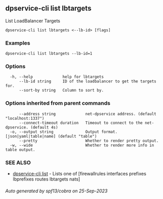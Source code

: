 ## dpservice-cli list lbtargets

List LoadBalancer Targets

```
dpservice-cli list lbtargets <--lb-id> [flags]
```

### Examples

```
dpservice-cli list lbtargets --lb-id=1
```

### Options

```
  -h, --help             help for lbtargets
      --lb-id string     ID of the loadbalancer to get the targets for.
      --sort-by string   Column to sort by.
```

### Options inherited from parent commands

```
      --address string             net-dpservice address. (default "localhost:1337")
      --connect-timeout duration   Timeout to connect to the net-dpservice. (default 4s)
  -o, --output string              Output format. [json|yaml|table|name] (default "table")
      --pretty                     Whether to render pretty output.
  -w, --wide                       Whether to render more info in table output.
```

### SEE ALSO

* [dpservice-cli list](dpservice-cli_list.md)	 - Lists one of [firewallrules interfaces prefixes lbprefixes routes lbtargets nats]

###### Auto generated by spf13/cobra on 25-Sep-2023
